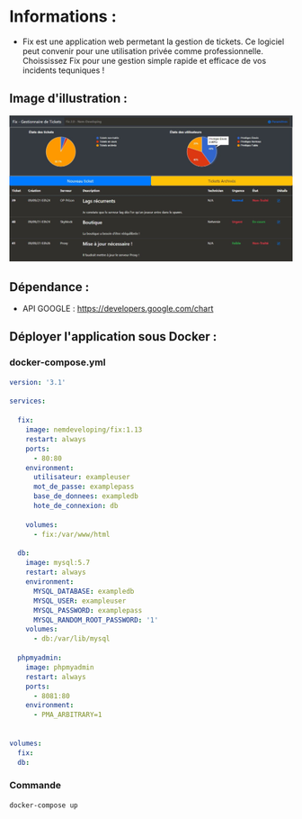 # Informations : 
- Fix est une application web permetant la gestion de tickets. Ce logiciel peut convenir pour une utilisation privée comme professionnelle. Choississez Fix pour une gestion simple rapide et efficace de vos incidents tequniques !   

## Image d'illustration :
![Image d'illustration](https://github.com/Nem-developing/Fix/blob/master/photos/Fix-illustration.JPG?raw=true)

## Dépendance : 
- API GOOGLE : https://developers.google.com/chart


## Déployer l'application sous Docker : 
### docker-compose.yml
```YAML
version: '3.1'

services:

  fix:
    image: nemdeveloping/fix:1.13
    restart: always
    ports:
      - 80:80
    environment:
      utilisateur: exampleuser
      mot_de_passe: examplepass
      base_de_donnees: exampledb
      hote_de_connexion: db

    volumes:
      - fix:/var/www/html

  db:
    image: mysql:5.7
    restart: always
    environment:
      MYSQL_DATABASE: exampledb
      MYSQL_USER: exampleuser
      MYSQL_PASSWORD: examplepass
      MYSQL_RANDOM_ROOT_PASSWORD: '1'
    volumes:
      - db:/var/lib/mysql

  phpmyadmin:
    image: phpmyadmin
    restart: always
    ports:
      - 8081:80
    environment:
      - PMA_ARBITRARY=1


volumes:
  fix:
  db:
```
### Commande
```bash
docker-compose up
```
